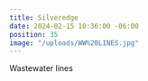 ```yaml
---
title: Silveredge
date: 2024-02-15 10:36:00 -06:00
position: 35
image: "/uploads/WW%20LINES.jpg"
---
```


Wastewater lines